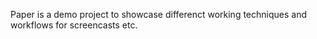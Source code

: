 Paper is a demo project to showcase differenct working techniques and workflows for screencasts etc.
